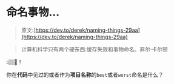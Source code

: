 # 命名事物...

> 原文:[https://dev.to/derek/naming-things-29aa](https://dev.to/derek/naming-things-29aa)

> 计算机科学只有两个硬东西:缓存失效和事物命名。菲尔·卡尔顿

👆🏽💯！

你在**代码**中见过的或者作为**项目名称**的`best`或者`worst`命名是什么？